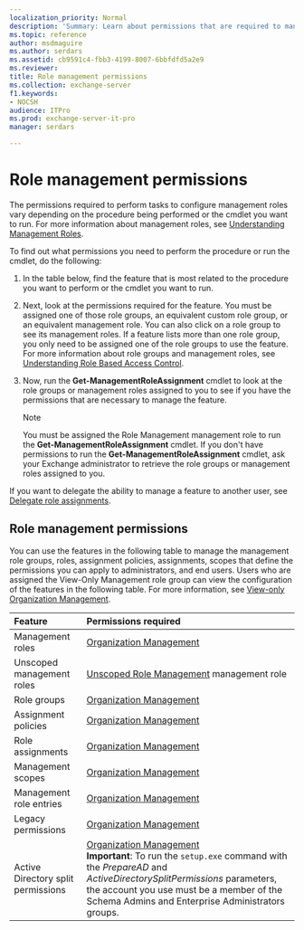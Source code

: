 ```yaml
---
localization_priority: Normal
description: 'Summary: Learn about permissions that are required to manage role management in Exchange Server 2016 and Exchange Server 2019.'
ms.topic: reference
author: msdmaguire
ms.author: serdars
ms.assetid: cb9591c4-fbb3-4199-8007-6bbfdfd5a2e9
ms.reviewer:
title: Role management permissions
ms.collection: exchange-server
f1.keywords:
- NOCSH
audience: ITPro
ms.prod: exchange-server-it-pro
manager: serdars

---
```


# Role management permissions

The permissions required to perform tasks to configure management roles vary depending on the procedure being performed or the cmdlet you want to run. For more information about management roles, see [Understanding Management Roles](../../../ExchangeServer2013/understanding-management-roles-exchange-2013-help.md).

To find out what permissions you need to perform the procedure or run the cmdlet, do the following:

1. In the table below, find the feature that is most related to the procedure you want to perform or the cmdlet you want to run.

2. Next, look at the permissions required for the feature. You must be assigned one of those role groups, an equivalent custom role group, or an equivalent management role. You can also click on a role group to see its management roles. If a feature lists more than one role group, you only need to be assigned one of the role groups to use the feature. For more information about role groups and management roles, see [Understanding Role Based Access Control](../../../ExchangeServer2013/understanding-role-based-access-control-exchange-2013-help.md).

3. Now, run the **Get-ManagementRoleAssignment** cmdlet to look at the role groups or management roles assigned to you to see if you have the permissions that are necessary to manage the feature.

    > [!NOTE]
    > You must be assigned the Role Management management role to run the **Get-ManagementRoleAssignment** cmdlet. If you don't have permissions to run the **Get-ManagementRoleAssignment** cmdlet, ask your Exchange administrator to retrieve the role groups or management roles assigned to you.

If you want to delegate the ability to manage a feature to another user, see [Delegate role assignments](../../../ExchangeServer2013/delegate-role-assignments-exchange-2013-help.md).

## Role management permissions

You can use the features in the following table to manage the management role groups, roles, assignment policies, assignments, scopes that define the permissions you can apply to administrators, and end users. Users who are assigned the View-Only Management role group can view the configuration of the features in the following table. For more information, see [View-only Organization Management](../../../ExchangeServer2013/view-only-organization-management-exchange-2013-help.md).

|**Feature**|**Permissions required**|
|:-----|:-----|
|Management roles|[Organization Management](../../../ExchangeServer2013/organization-management-exchange-2013-help.md)|
|Unscoped management roles|[Unscoped Role Management](../../../ExchangeServer2013/unscoped-role-management-role-exchange-2013-help.md) management role|
|Role groups|[Organization Management](../../../ExchangeServer2013/organization-management-exchange-2013-help.md)|
|Assignment policies|[Organization Management](../../../ExchangeServer2013/organization-management-exchange-2013-help.md)|
|Role assignments|[Organization Management](../../../ExchangeServer2013/organization-management-exchange-2013-help.md)|
|Management scopes|[Organization Management](../../../ExchangeServer2013/organization-management-exchange-2013-help.md)|
|Management role entries|[Organization Management](../../../ExchangeServer2013/organization-management-exchange-2013-help.md)|
|Legacy permissions|[Organization Management](../../../ExchangeServer2013/organization-management-exchange-2013-help.md)|
|Active Directory split permissions|[Organization Management](../../../ExchangeServer2013/organization-management-exchange-2013-help.md) <br/> **Important**: To run the `setup.exe` command with the _PrepareAD_ and _ActiveDirectorySplitPermissions_ parameters, the account you use must be a member of the Schema Admins and Enterprise Administrators groups.|